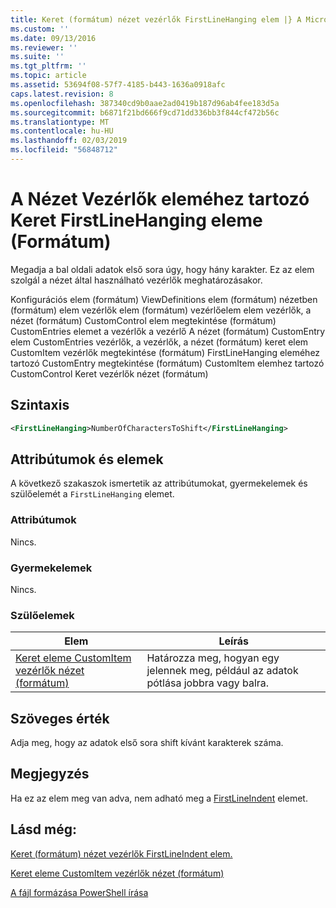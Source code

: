 ```yaml
---
title: Keret (formátum) nézet vezérlők FirstLineHanging elem |} A Microsoft Docs
ms.custom: ''
ms.date: 09/13/2016
ms.reviewer: ''
ms.suite: ''
ms.tgt_pltfrm: ''
ms.topic: article
ms.assetid: 53694f08-57f7-4185-b443-1636a0918afc
caps.latest.revision: 8
ms.openlocfilehash: 387340cd9b0aae2ad0419b187d96ab4fee183d5a
ms.sourcegitcommit: b6871f21bd666f9cd71dd336bb3f844cf472b56c
ms.translationtype: MT
ms.contentlocale: hu-HU
ms.lasthandoff: 02/03/2019
ms.locfileid: "56848712"
---
```

# <a name="firstlinehanging-element-for-frame-for-controls-for-view-format"></a>A Nézet Vezérlők eleméhez tartozó Keret FirstLineHanging eleme (Formátum)

Megadja a bal oldali adatok első sora úgy, hogy hány karakter. Ez az elem szolgál a nézet által használható vezérlők meghatározásakor.

Konfigurációs elem (formátum) ViewDefinitions elem (formátum) nézetben (formátum) elem vezérlők elem (formátum) vezérlőelem elem vezérlők, a nézet (formátum) CustomControl elem megtekintése (formátum) CustomEntries elemet a vezérlők a vezérlő A nézet (formátum) CustomEntry elem CustomEntries vezérlők, a vezérlők, a nézet (formátum) keret elem CustomItem vezérlők megtekintése (formátum) FirstLineHanging eleméhez tartozó CustomEntry megtekintése (formátum) CustomItem elemhez tartozó CustomControl Keret vezérlők nézet (formátum)

## <a name="syntax"></a>Szintaxis

```xml
<FirstLineHanging>NumberOfCharactersToShift</FirstLineHanging>
```

## <a name="attributes-and-elements"></a>Attribútumok és elemek

A következő szakaszok ismertetik az attribútumokat, gyermekelemek és szülőelemét a `FirstLineHanging` elemet.

### <a name="attributes"></a>Attribútumok

Nincs.

### <a name="child-elements"></a>Gyermekelemek

Nincs.

### <a name="parent-elements"></a>Szülőelemek

|Elem|Leírás|
|-------------|-----------------|
|[Keret eleme CustomItem vezérlők nézet (formátum)](./frame-element-for-customitem-for-controls-for-view-format.md)|Határozza meg, hogyan egy jelennek meg, például az adatok pótlása jobbra vagy balra.|

## <a name="text-value"></a>Szöveges érték

Adja meg, hogy az adatok első sora shift kívánt karakterek száma.

## <a name="remarks"></a>Megjegyzés

Ha ez az elem meg van adva, nem adható meg a [FirstLineIndent](./firstlineindent-element-for-frame-for-controls-for-view-format.md) elemet.

## <a name="see-also"></a>Lásd még:

[Keret (formátum) nézet vezérlők FirstLineIndent elem.](./firstlineindent-element-for-frame-for-controls-for-view-format.md)

[Keret eleme CustomItem vezérlők nézet (formátum)](./frame-element-for-customitem-for-controls-for-view-format.md)

[A fájl formázása PowerShell írása](./writing-a-powershell-formatting-file.md)
